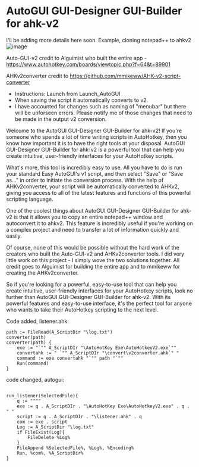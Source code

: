 # AutoGUI GUI-Designer GUI-Builder for ahk-v2

I'll be adding more details here soon. Example, cloning notepad++ to ahkv2
![image](https://user-images.githubusercontent.com/98753696/232308834-5af87bbe-f920-4751-9019-44f834910c0b.jpg)

Auto-GUI-v2 credit to Alguimist who built the entire app - https://www.autohotkey.com/boards/viewtopic.php?f=64&t=89901 

AHKv2converter credit to https://github.com/mmikeww/AHK-v2-script-converter

- Instructions: Launch from Launch_AutoGUI
- When saving the script it automatically converts to v2. 
- I have accounted for changes such as naming of "menubar" but there will be unforseen errors. Please notify me of those changes that need to be made in the output v2 conversion. 

Welcome to the AutoGUI GUI-Designer GUI-Builder for ahk-v2! If you're someone who spends a lot of time writing scripts in AutoHotkey, then you know how important it is to have the right tools at your disposal. AutoGUI GUI-Designer GUI-Builder for ahk-v2 is a powerful tool that can help you create intuitive, user-friendly interfaces for your AutoHotkey scripts.

What's more, this tool is incredibly easy to use. All you have to do is run your standard Easy AutoGUI's v1 script, and then select "Save" or "Save as..." in order to initiate the conversion process. With the help of AHKv2converter, your script will be automatically converted to AHKv2, giving you access to all of the latest features and functions of this powerful scripting language.

One of the coolest things about AutoGUI GUI-Designer GUI-Builder for ahk-v2 is that it allows you to copy an entire notepad++ window and autoconvert it to ahkv2. This feature is incredibly useful if you're working on a complex project and need to transfer a lot of information quickly and easily.

Of course, none of this would be possible without the hard work of the creators who built the Auto-GUI-v2 and AHKv2converter tools. I did very little work on this project - I simply wove the two solutions together. All credit goes to Alguimist for building the entire app and to mmikeww for creating the AHKv2converter.

So if you're looking for a powerful, easy-to-use tool that can help you create intuitive, user-friendly interfaces for your AutoHotkey scripts, look no further than AutoGUI GUI-Designer GUI-Builder for ahk-v2. With its powerful features and easy-to-use interface, it's the perfect tool for anyone who wants to take their AutoHotkey scripting to the next level.





Code added, listener.ahk:

```autohotkey
path := FileRead(A_ScriptDir "\log.txt")
converter(path)
converter(path) {
    exe := "`"" A_ScriptDIr "\AutoHotKey Exe\AutoHotkeyV2.exe`""
    convertahk := " `"" A_ScriptDIr "\convert\v2converter.ahk`" "
    command := exe convertahk "`"" path "`""
    Run(command)
}

```

code changed, autogui:


```autohotkey
    
run_listener(SelectedFile){
    q := """"
    exe := q . A_ScriptDIr . "\AutoHotKey Exe\AutoHotkeyV2.exe" . q . " "
    script := q . A_ScriptDIr . "\listener.ahk" . q 
    com := exe . script
    Log := A_ScriptDir "\log.txt"
    if FileExist(Log){
        FileDelete %Log%
    }
    FileAppend %SelectedFile%, %Log%, %Encoding%
    Run, %com%, %A_ScriptDir%
}
```

